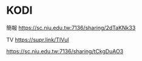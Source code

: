 # KODI

簡報 https://sc.niu.edu.tw:7136/sharing/2dTaKNk33

TV https://supr.link/TIVul


https://sc.niu.edu.tw:7136/sharing/tCkgDuAO3

